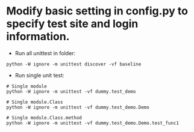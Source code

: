 # Modify basic setting in config.py to specify test site and login information.

* Run all unittest in folder:

```
python -W ignore -m unittest discover -vf baseline
```

* Run single unit test:

``` 
# Single module
python -W ignore -m unittest -vf dummy.test_demo

# Single module.Class
python -W ignore -m unittest -vf dummy.test_demo.Demo

# Single module.Class.method
python -W ignore -m unittest -vf dummy.test_demo.Demo.test_func1
``` 

